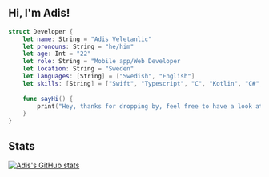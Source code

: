 
## Hi, I'm Adis!

```swift
struct Developer {
    let name: String = "Adis Veletanlic"
    let pronouns: String = "he/him"
    let age: Int = "22"
    let role: String = "Mobile app/Web Developer
    let location: String = "Sweden"
    let languages: [String] = ["Swedish", "English"]
    let skills: [String] = ["Swift", "Typescript", "C", "Kotlin", "C#", "Java", "Python"]
    
    func sayHi() {
        print("Hey, thanks for dropping by, feel free to have a look at my work!")
    }
}
```

## Stats

[![Adis's GitHub stats](https://github-readme-stats.vercel.app/api?username=adisve)](https://github.com/adisve/github-readme-stats)

